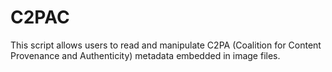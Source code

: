 # C2PAC
This script allows users to read and manipulate C2PA (Coalition for Content Provenance and Authenticity) metadata embedded in image files.
